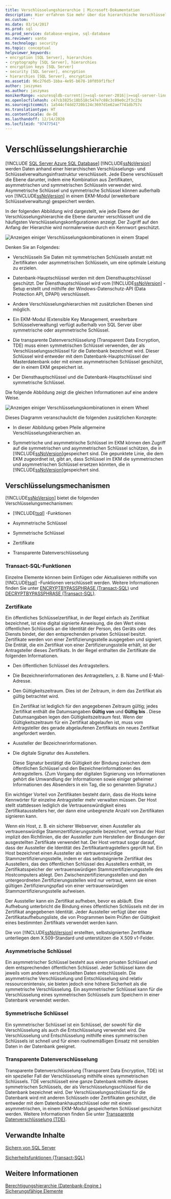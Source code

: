 ```yaml
---
title: Verschlüsselungshierarchie | Microsoft-Dokumentation
description: Hier erfahren Sie mehr über die hierarchische Verschlüsselung und die Schlüsselverwaltungsinfrastruktur in SQL Server. Speichern Sie die Schlüssel in einem erweiterbaren Schlüsselverwaltungsmodul.
ms.custom: ''
ms.date: 03/14/2017
ms.prod: sql
ms.prod_service: database-engine, sql-database
ms.reviewer: vanto
ms.technology: security
ms.topic: conceptual
helpviewer_keywords:
- encryption [SQL Server], hierarchies
- cryptography [SQL Server], hierarchies
- encryption keys [SQL Server]
- security [SQL Server], encryption
- hierarchies [SQL Server], encryption
ms.assetid: 96c276d5-1bba-4e95-b678-10f059f1fbcf
author: jaszymas
ms.author: jaszymas
monikerRange: =azuresqldb-current||>=sql-server-2016||>=sql-server-linux-2017||=azuresqldb-mi-current
ms.openlocfilehash: c47cb3825c18b518c547e7c88c3c89e0c2f3c23a
ms.sourcegitcommit: 1a544cf4dd2720b124c3697d1e62ae7741db757c
ms.translationtype: HT
ms.contentlocale: de-DE
ms.lasthandoff: 12/14/2020
ms.locfileid: "97477541"
---
```

# <a name="encryption-hierarchy"></a>Verschlüsselungshierarchie
[!INCLUDE [SQL Server Azure SQL Database](../../../includes/applies-to-version/sql-asdb.md)]
  [!INCLUDE[ssNoVersion](../../../includes/ssnoversion-md.md)] werden Daten anhand einer hierarchischen Verschlüsselungs- und Schlüsselverwaltungsinfrastruktur verschlüsselt. Jede Ebene verschlüsselt die Ebene darunter, indem eine Kombination aus Zertifikaten, asymmetrischen und symmetrischen Schlüsseln verwendet wird. Asymmetrische Schlüssel und symmetrische Schlüssel können außerhalb von [!INCLUDE[ssNoVersion](../../../includes/ssnoversion-md.md)] in einem EKM-Modul (erweiterbare Schlüsselverwaltung) gespeichert werden.  
  
 In der folgenden Abbildung wird dargestellt, wie jede Ebene der Verschlüsselungshierarchie die Ebene darunter verschlüsselt und die häufigsten Verschlüsselungskonfigurationen anzeigt. Der Zugriff auf den Anfang der Hierarchie wird normalerweise durch ein Kennwort geschützt.  
  
 ![Anzeigen einiger Verschlüsselungskombinationen in einem Stapel](../../../relational-databases/security/encryption/media/encryption-hierarchy-stack.gif "Anzeigen einiger Verschlüsselungskombinationen in einem Stapel")  
  
 Denken Sie an Folgendes:  
  
-   Verschlüsseln Sie Daten mit symmetrischen Schlüsseln anstatt mit Zertifikaten oder asymmetrischen Schlüsseln, um eine optimale Leistung zu erzielen.  
  
-   Datenbank-Hauptschlüssel werden mit dem Diensthauptschlüssel geschützt. Der Diensthauptschlüssel wird vom [!INCLUDE[ssNoVersion](../../../includes/ssnoversion-md.md)] -Setup erstellt und mithilfe der Windows-Datenschutz-API (Data Protection API, DPAPI) verschlüsselt.  
  
-   Andere Verschlüsselungshierarchien mit zusätzlichen Ebenen sind möglich.  
  
-   Ein EKM-Modul (Extensible Key Management, erweiterbare Schlüsselverwaltung) verfügt außerhalb von SQL Server über symmetrische oder asymmetrische Schlüssel.  
  
-   Die transparente Datenverschlüsselung (Transparent Data Encryption, TDE) muss einen symmetrischen Schlüssel verwenden, der als Verschlüsselungsschlüssel für die Datenbank bezeichnet wird. Dieser Schlüssel wird entweder mit dem Datenbank-Hauptschlüssel der Masterdatenbank oder mit einem asymmetrischen Schlüssel geschützt, der in einem EKM gespeichert ist.  
  
-   Der Diensthauptschlüssel und die Datenbank-Hauptschlüssel sind symmetrische Schlüssel.  
  
 Die folgende Abbildung zeigt die gleichen Informationen auf eine andere Weise.  
  
 ![Anzeigen einiger Verschlüsselungskombinationen in einem Wheel](../../../relational-databases/security/encryption/media/encryption-hierarchy-wheel.gif "Anzeigen einiger Verschlüsselungskombinationen in einem Wheel")  
  
 Dieses Diagramm veranschaulicht die folgenden zusätzlichen Konzepte:  
  
-   In dieser Abbildung geben Pfeile allgemeine Verschlüsselungshierarchien an.  
  
-   Symmetrische und asymmetrische Schlüssel im EKM können den Zugriff auf die symmetrischen und asymmetrischen Schlüssel schützen, die in [!INCLUDE[ssNoVersion](../../../includes/ssnoversion-md.md)]gespeichert sind. Die gepunktete Linie, die dem EKM zugeordnet ist, gibt an, dass Schlüssel im EKM die symmetrischen und asymmetrischen Schlüssel ersetzen könnten, die in [!INCLUDE[ssNoVersion](../../../includes/ssnoversion-md.md)]gespeichert sind.  
  
## <a name="encryption-mechanisms"></a>Verschlüsselungsmechanismen  
 [!INCLUDE[ssNoVersion](../../../includes/ssnoversion-md.md)] bietet die folgenden Verschlüsselungsmechanismen:  
  
-   [!INCLUDE[tsql](../../../includes/tsql-md.md)] -Funktionen  
  
-   Asymmetrische Schlüssel  
  
-   Symmetrische Schlüssel  
  
-   Zertifikate  
  
-   Transparente Datenverschlüsselung  
  
### <a name="transact-sql-functions"></a>Transact-SQL-Funktionen  
 Einzelne Elemente können beim Einfügen oder Aktualisieren mithilfe von [!INCLUDE[tsql](../../../includes/tsql-md.md)] -Funktionen verschlüsselt werden. Weitere Informationen finden Sie unter [ENCRYPTBYPASSPHRASE &#40;Transact-SQL&#41;](../../../t-sql/functions/encryptbypassphrase-transact-sql.md) und [DECRYPTBYPASSPHRASE &#40;Transact-SQL&#41;](../../../t-sql/functions/decryptbypassphrase-transact-sql.md).  
  
### <a name="certificates"></a>Zertifikate  
 Ein öffentliches Schlüsselzertifikat, in der Regel einfach als Zertifikat bezeichnet, ist eine digital signierte Anweisung, die den Wert eines öffentlichen Schlüssels an die Identität der Person, des Geräts oder des Diensts bindet, der den entsprechenden privaten Schlüssel besitzt. Zertifikate werden von einer Zertifizierungsstelle ausgegeben und signiert. Die Entität, die ein Zertifikat von einer Zertifizierungsstelle erhält, ist der Antragsteller dieses Zertifikats. In der Regel enthalten die Zertifikate die folgenden Informationen.  
  
-   Den öffentlichen Schlüssel des Antragstellers.  
  
-   Die Bezeichnerinformationen des Antragstellers, z. B. Name und E-Mail-Adresse.  
  
-   Den Gültigkeitszeitraum. Dies ist der Zeitraum, in dem das Zertifikat als gültig betrachtet wird.  
  
     Ein Zertifikat ist lediglich für den angegebenen Zeitraum gültig; jedes Zertifikat enthält die Datumsangaben **Gültig von** und **Gültig bis** . Diese Datumsangaben legen den Gültigkeitszeitraum fest. Wenn der Gültigkeitszeitraum für ein Zertifikat abgelaufen ist, muss vom Antragsteller des gerade abgelaufenen Zertifikats ein neues Zertifikat angefordert werden.  
  
-   Aussteller der Bezeichnerinformationen.  
  
-   Die digitale Signatur des Ausstellers.  
  
     Diese Signatur bestätigt die Gültigkeit der Bindung zwischen dem öffentlichen Schlüssel und den Bezeichnerinformationen des Antragstellers. (Zum Vorgang der digitalen Signierung von Informationen gehört die Umwandlung der Informationen sowie einiger geheimer Informationen des Absenders in ein Tag, die so genannten Signatur.)  
  
 Ein wichtiger Vorteil von Zertifikaten besteht darin, dass die Hosts keine Kennwörter für einzelne Antragsteller mehr verwalten müssen. Der Host stellt stattdessen lediglich die Vertrauenswürdigkeit eines Zertifikatausstellers her, der dann eine unbegrenzte Anzahl von Zertifikaten signieren kann.  
  
 Wenn ein Host, z. B. ein sicherer Webserver, einen Aussteller als vertrauenswürdige Stammzertifizierungsstelle bezeichnet, vertraut der Host implizit den Richtlinien, die der Aussteller zum Herstellen der Bindungen der ausgestellten Zertifikate verwendet hat. Der Host vertraut sogar darauf, dass der Aussteller die Identität des Zertifikatantragstellers geprüft hat. Ein Host bezeichnet einen Aussteller als vertrauenswürdige Stammzertifizierungsstelle, indem er das selbstsignierte Zertifikat des Ausstellers, das den öffentlichen Schlüssel des Ausstellers enthält, im Zertifikatsspeicher der vertrauenswürdigen Stammzertifizierungsstelle des Hostcomputers ablegt. Den Zwischenzertifizierungsstellen und den untergeordneten Zertifizierungsstellen wird nur vertraut, wenn sie einen gültigen Zertifizierungspfad von einer vertrauenswürdigen Stammzertifizierungsstelle aufweisen.  
  
 Der Aussteller kann ein Zertifikat aufheben, bevor es abläuft. Eine Aufhebung unterbricht die Bindung eines öffentlichen Schlüssels mit der im Zertifikat angegebenen Identität. Jeder Aussteller verfügt über eine Zertifikataufhebungsliste, die von Programmen beim Prüfen der Gültigkeit eines bestimmten Zertifikats verwendet werden kann.  
  
 Die von [!INCLUDE[ssNoVersion](../../../includes/ssnoversion-md.md)] erstellten, selbstsignierten Zertifikate unterliegen dem X.509-Standard und unterstützen die X.509 v1-Felder.  
  
### <a name="asymmetric-keys"></a>Asymmetrische Schlüssel  
 Ein asymmetrischer Schlüssel besteht aus einem privaten Schlüssel und dem entsprechenden öffentlichen Schlüssel. Jeder Schlüssel kann die jeweils vom anderen verschlüsselten Daten entschlüsseln. Die asymmetrische Verschlüsselung und Entschlüsselung sind relativ ressourcenintensiv, sie bieten jedoch eine höhere Sicherheit als die symmetrische Verschlüsselung. Ein asymmetrischer Schlüssel kann für die Verschlüsselung eines symmetrischen Schlüssels zum Speichern in einer Datenbank verwendet werden.  
  
### <a name="symmetric-keys"></a>Symmetrische Schlüssel  
 Ein symmetrischer Schlüssel ist ein Schlüssel, der sowohl für die Verschlüsselung als auch die Entschlüsselung verwendet wird. Die Verschlüsselung und Entschlüsselung mithilfe eines symmetrischen Schlüssels ist schnell und für einen routinemäßigen Einsatz mit sensiblen Daten in der Datenbank geeignet.  
  
### <a name="transparent-data-encryption"></a>Transparente Datenverschlüsselung  
 Transparente Datenverschlüsselung (Transparent Data Encryption, TDE) ist ein spezieller Fall der Verschlüsselung mithilfe eines symmetrischen Schlüssels. TDE verschlüsselt eine ganze Datenbank mithilfe dieses symmetrischen Schlüssels, der als Verschlüsselungsschlüssel für die Datenbank bezeichnet wird. Der Verschlüsselungsschlüssel für die Datenbank wird mit anderen Schlüsseln oder Zertifikaten geschützt, die entweder mit dem Datenbankhauptschlüssel oder mit einem asymmetrischen, in einem EKM-Modul gespeicherten Schlüssel geschützt werden. Weitere Informationen finden Sie unter [Transparente Datenverschlüsselung &#40;TDE&#41;](../../../relational-databases/security/encryption/transparent-data-encryption.md).  
  
## <a name="related-content"></a>Verwandte Inhalte  
 [Sichern von SQL Server](../../../relational-databases/security/securing-sql-server.md)  
  
 [Sicherheitsfunktionen &#40;Transact-SQL&#41;](../../../t-sql/functions/security-functions-transact-sql.md)  
  
## <a name="see-also"></a>Weitere Informationen  
 [Berechtigungshierarchie &#40;Datenbank-Engine &#41;](../../../relational-databases/security/permissions-hierarchy-database-engine.md)   
 [Sicherungsfähige Elemente](../../../relational-databases/security/securables.md)  
  
  
